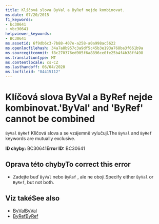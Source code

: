 ```yaml
---
title: Klíčová slova ByVal a ByRef nejde kombinovat.
ms.date: 07/20/2015
f1_keywords:
- bc30641
- vbc30641
helpviewer_keywords:
- BC30641
ms.assetid: 6f9db6c3-7b88-407e-a258-a0a998ac5622
ms.openlocfilehash: 34a7a8b957c3a9df5c45b3e193a768ba3f661b9a
ms.sourcegitcommit: f8c270376ed905f6a8896ce0fe25b4f4b38ff498
ms.translationtype: MT
ms.contentlocale: cs-CZ
ms.lasthandoff: 06/04/2020
ms.locfileid: "84415112"
---
```

# <a name="byval-and-byref-cannot-be-combined"></a><span data-ttu-id="08467-102">Klíčová slova ByVal a ByRef nejde kombinovat.</span><span class="sxs-lookup"><span data-stu-id="08467-102">'ByVal' and 'ByRef' cannot be combined</span></span>
<span data-ttu-id="08467-103">`ByVal` `ByRef` Klíčová slova a se vzájemně vylučují.</span><span class="sxs-lookup"><span data-stu-id="08467-103">The `ByVal` and `ByRef` keywords are mutually exclusive.</span></span>  
  
 <span data-ttu-id="08467-104">**ID chyby:** BC30641</span><span class="sxs-lookup"><span data-stu-id="08467-104">**Error ID:** BC30641</span></span>  
  
## <a name="to-correct-this-error"></a><span data-ttu-id="08467-105">Oprava této chyby</span><span class="sxs-lookup"><span data-stu-id="08467-105">To correct this error</span></span>  
  
- <span data-ttu-id="08467-106">Zadejte buď `ByVal` nebo `ByRef` , ale ne obojí.</span><span class="sxs-lookup"><span data-stu-id="08467-106">Specify either `ByVal` or `ByRef`, but not both.</span></span>  
  
## <a name="see-also"></a><span data-ttu-id="08467-107">Viz také</span><span class="sxs-lookup"><span data-stu-id="08467-107">See also</span></span>

- [<span data-ttu-id="08467-108">ByVal</span><span class="sxs-lookup"><span data-stu-id="08467-108">ByVal</span></span>](../language-reference/modifiers/byval.md)
- [<span data-ttu-id="08467-109">ByRef</span><span class="sxs-lookup"><span data-stu-id="08467-109">ByRef</span></span>](../language-reference/modifiers/byref.md)
